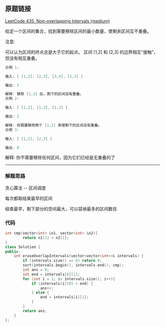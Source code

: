 ## 原题链接

[LeetCode 435. Non-overlapping Intervals (medium)](https://leetcode-cn.com/problems/non-overlapping-intervals/)

给定一个区间的集合，找到需要移除区间的最小数量，使剩余区间互不重叠。

注意:

可以认为区间的终点总是大于它的起点。
区间 [1,2] 和 [2,3] 的边界相互“接触”，但没有相互重叠。

```cpp
示例 1:

输入: [ [1,2], [2,3], [3,4], [1,3] ]

输出: 1

解释: 移除 [1,3] 后，剩下的区间没有重叠。
示例 2:

输入: [ [1,2], [1,2], [1,2] ]

输出: 2

解释: 你需要移除两个 [1,2] 来使剩下的区间没有重叠。
示例 3:

输入: [ [1,2], [2,3] ]

输出: 0
```

解释: 你不需要移除任何区间，因为它们已经是无重叠的了

---

### 解题思路

贪心算法 -- 区间调度

每次都取结束最早的区间

结束最早，剩下部分的空间最大，可以容纳最多的区间数目

### 代码

```cpp
int cmp(vector<int> &n1, vector<int> &n2){
        return n1[1] < n2[1];
}
class Solution {
public:
    int eraseOverlapIntervals(vector<vector<int>>& intervals) {
        if (intervals.size() == 0) return 0;
        sort(intervals.begin(), intervals.end(), cmp);
        int ans = 0;
        int end = intervals[0][1];
        for (int i = 1; i< intervals.size(); i++){
            if (intervals[i][0] < end) {
                ans++;
            } else {
                end = intervals[i][1];
            }
        }
        return ans;
    }
};
```
